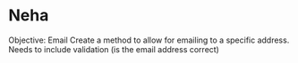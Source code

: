 # Neha


Objective: Email
Create a method to allow for emailing to a specific address. Needs to include validation (is the email address correct)
